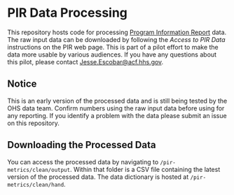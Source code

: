 # PIR Data Processing

This repository hosts code for processing [Program Information Report](https://eclkc.ohs.acf.hhs.gov/data-ongoing-monitoring/article/program-information-report-pir) data. The raw input data can be downloaded by following the *Access to PIR Data* instructions on the PIR web page. This is part of a pilot effort to make the data more usable by various audiences. If you have any questions about this pilot, please contact Jesse.Escobar@acf.hhs.gov.

## Notice

This is an early version of the processed data and is still being tested by the OHS data team. Confirm numbers using the raw input data before using for any reporting. If you identify a problem with the data please submit an issue on this repository. 

## Downloading the Processed Data

You can access the processed data by navigating to `/pir-metrics/clean/output`. Within that folder is a CSV file containing the latest version of the processed data. The data dictionary is hosted at `/pir-metrics/clean/hand`. 